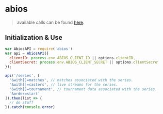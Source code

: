 # abios
> available calls can be found [here](https://docs.abiosgaming.com/v2/reference).

## Initialization & Use
```js
var AbiosAPI = require('abios')
var api = AbiosAPI({
  clientID: process.env.ABIOS_CLIENT_ID || options.clientID,
  clientSecret: process.env.ABIOS_CLIENT_SECRET || options.clientSecret
});

api('/series', [
  '&with[]=matches', // matches associated with the series.
  '&with[]=casters', // live streams for the series.
  '&with[]=tournament', // tournament data associated with the series.
  `&order=start`
]).then(list => {
  // do stuff
}).catch(console.error)
```

